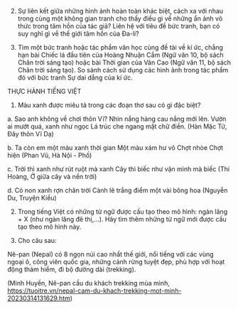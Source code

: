 2. Sự liên kết giữa những hình ảnh hoàn toàn khác biệt, cách xa với nhau trong cùng một không gian tranh cho thấy điều gì về những ẩn ảnh vô thức trong tâm hồn của tác giả? Liên hệ với tiêu đề bức tranh, bạn có suy nghĩ gì về thế giới tâm hồn của Đa-li?

3. Tìm một bức tranh hoặc tác phẩm văn học cùng đề tài về kí ức, chẳng hạn bài Chiếc lá đầu tiên của Hoàng Nhuận Cầm (Ngữ văn 10, bộ sách Chân trời sáng tạo) hoặc bài Thời gian của Vân Cao (Ngữ văn 11, bộ sách Chân trời sáng tạo). So sánh cách sử dụng các hình ảnh trong tác phẩm đó với bức tranh Sự dai dẳng của kí ức.

THỰC HÀNH TIẾNG VIỆT

1. Màu xanh được miêu tả trong các đoạn thơ sau có gì đặc biệt?

a.      Sao anh không về chơi thôn Vĩ?
        Nhìn nắng hàng cau nắng mới lên.
        Vườn ai mướt quá, xanh như ngọc
        Lá trúc che ngang mặt chữ điền.
                (Hàn Mặc Tử, Đây thôn Vĩ Dạ)

b.      Ta còn em một màu xanh thời gian
        Một màu xám hư vô
        Chợt nhòe
        Chợt hiện
                (Phan Vũ, Hà Nội - Phố)

c.      Trời thì xanh như rút ruột mà xanh
        Cây thì biếc như vận mình mà biếc
                (Thi Hoàng, Ở giữa cây và nền trời)

d.      Cỏ non xanh rợn chân trời
        Cành lê trắng điểm một vài bông hoa
                (Nguyễn Du, Truyện Kiều)

2. Trong tiếng Việt có những từ ngữ được cấu tạo theo mô hình: ngàn lăng + X (như ngàn lăng đê thị,...). Hãy tìm thêm những từ ngữ mới được cấu tạo theo mô hình này.

3. Cho câu sau:

Nê-pan (Nepal) có 8 ngọn núi cao nhất thế giới, nổi tiếng với các vùng ngoại ô, công viên quốc gia, những cảnh rừng tuyệt đẹp, phù hợp với hoạt động thám hiểm, đi bộ đường dài (trekking).

(Minh Huyền, Nê-pan cầu du khách trekking mùa mình, https://tuoitre.vn/nepal-cam-du-khach-trekking-mot-minh-20230314131629.htm)
